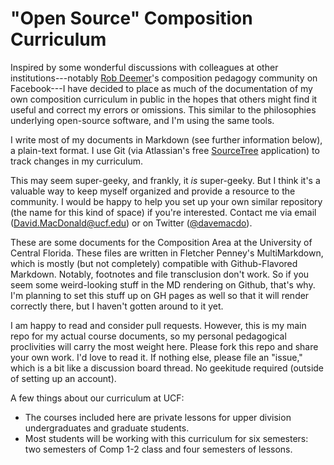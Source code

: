 # "Open Source" Composition Curriculum

Inspired by some wonderful discussions with colleagues at other institutions---notably [Rob Deemer](http://robdeemer.com/)'s composition pedagogy community on Facebook---I have decided to place as much of the documentation of my own composition curriculum in public in the hopes that others might find it useful and correct my errors or omissions. This similar to the philosophies underlying open-source software, and I'm using the same tools.

I write most of my documents in Markdown (see further information below), a plain-text format. I use Git (via Atlassian's free [SourceTree](https://www.sourcetreeapp.com/) application) to track changes in my curriculum.

This may seem super-geeky, and frankly, it *is* super-geeky. But I think it's a valuable way to keep myself organized and provide a resource to the community. I would be happy to help you set up your own similar repository (the name for this kind of space) if you're interested. Contact me via email ([David.MacDonald@ucf.edu](mailto:David.MacDonald@ucf.edu)) or on Twitter ([@davemacdo](http://twitter.com/davemacdo)).

These are some documents for the Composition Area at the University of Central Florida. These files are written in Fletcher Penney's MultiMarkdown, which is mostly (but not completely) compatible with Github-Flavored Markdown. Notably, footnotes and file transclusion don't work. So if you seem some weird-looking stuff in the MD rendering on Github, that's why. I'm planning to set this stuff up on GH pages as well so that it will render correctly there, but I haven't gotten around to it yet.

I am happy to read and consider pull requests. However, this is my main repo for my actual course documents, so my personal pedagogical proclivities will carry the most weight here. Please fork this repo and share your own work. I'd love to read it. If nothing else, please file an "issue," which is a bit like a discussion board thread. No geekitude required (outside of setting up an account).

A few things about our curriculum at UCF:

* The courses included here are private lessons for upper division undergraduates and graduate students.
* Most students will be working with this curriculum for six semesters: two semesters of Comp 1-2 class and four semesters of lessons. 
